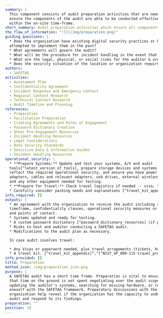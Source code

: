 ```yaml
---
summary: |
  This component consists of audit preparation activities that are needed to
  ensure the components of the audit are able to be conducted effectively and
  within the on-site time-frame.
short_summary: Audit preparation activities which ensure all components of the audit can be conducted safely, effectively, and within your time-frame.
the_flow_of_information: "![](/img/preparation.png)"
guiding_questions: |
  * Does the organization have existing digital security practices or has it
  attempted to implement them in the past?
  * What agreements will govern the audit?
  * What will be the procedure for incident handling in the event that the auditor causes or uncovers an incident during the course of the assessment?
  * What are the legal, physical, or social risks for the auditor & organization associated with conducting the audit or having audit results leak? [^PETS_legal_considerations]
  * Does the security situation of the location or organization require additional planning? Are your software tools up to date and working as expected?
authors:
  - SAFETAG
activities:
  - Assessment Plan
  - Confidentiality Agreement
  - Incident Response and Emergency Contact
  - Regional Context Research
  - Technical Context Research
  - Audit Timeline and Planning
references:
  - Preparation
  - Facilitation Preparation
  - Creating Agreements and Rules of Engagement
  - Password Dictionary Creation
  - Other Pre-Engagement Resources
  - Incident Handling Resources
  - Legal Considerations
  - Data Security Standards
  - Sensitive Data & Information Guides
  - Incident Handling Resources
operational_security: |
  * **Prepare Systems:** Update and test your systems, A/V and audit
  tools[^latest_version_of_tools], prepare storage devices and systems to
  reflect the required operational security, and ensure you have power supply
  adapters, cables and relevant adapters, usb drives, external wireless cards
  and any other equipment needed for testing.
  * **Prepare for Travel:** Check travel logistics if needed -- visa, letter of invitation, travel tickets and hotel reservations. Note that some visas can take significant effort and may require the auditor to be without a passport while they are being processed.
  * Carefully consider packing needs and explanations [^travel_kit_appendix]^,^[^NIST_SP_800-115-travel_prep]
info_required: []
outputs: |
  * An agreement with the organisation to receive the audit including scope,
  timeframe, confidentiality clauses, operational security measures or minimums,
  and points of contact.
  * Systems updated and ready for testing.
  * A custom password dictionary [^password_dictionary_resources] (if password cracking activities expected).
  * Risks to host and auditor conducting a SAFETAG audit.
  * Modifications to the audit plan as necessary.

  In case audit involves travel:

  * Any Visas or paperwork needed, plus travel arragements (tickets, hotels) for auditor travel.
  * A travel kit. [^travel_kit_appendix]^,^[^NIST_SP_800-115-travel_prep]
info_provided: []
title: Preparation
method_icon: /img/preparation_icon.png
purpose: |
  A SAFETAG audit has a short time frame. Preparation is vital to ensure
  that time on the ground is not spent negotiating over the audit scope,
  updating the auditor's systems, searching for missing hardware, or refreshing
  oneself with the SAFETAG framework. Preparatory discussions with the host
  organization help reveal if the organization has the capacity to undertake the
  audit and respond to its findings.
preparation: ""
position: 10
---
```

